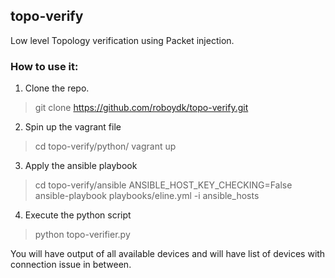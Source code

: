 ## topo-verify
Low level Topology verification using Packet injection.


### How to use it:

1. Clone the repo.

> git clone https://github.com/roboydk/topo-verify.git

2. Spin up the vagrant file

> cd topo-verify/python/
> vagrant up

3. Apply the ansible playbook

> cd topo-verify/ansible
> ANSIBLE_HOST_KEY_CHECKING=False ansible-playbook playbooks/eline.yml -i ansible_hosts

4. Execute the python script

> python topo-verifier.py

You will have output of all available devices and will have list of devices with connection issue in between. 
